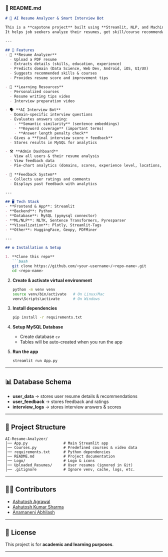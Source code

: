 
### 📄 README.md

````markdown
# 🧠 AI Resume Analyzer & Smart Interview Bot  

This is a **capstone project** built using **Streamlit, NLP, and Machine Learning**.  
It helps job seekers analyze their resumes, get skill/course recommendations, calculate resume scores, and practice interviews with an **AI Interview Bot**.  

---

## 🚀 Features
- 📑 **Resume Analyzer**  
  - Upload a PDF resume  
  - Extracts details (skills, education, experience)  
  - Predicts domain (Data Science, Web Dev, Android, iOS, UI/UX)  
  - Suggests recommended skills & courses  
  - Provides resume score and improvement tips  

- 🎥 **Learning Resources**  
  - Personalized courses  
  - Resume writing tips video  
  - Interview preparation video  

- 🗣️ **AI Interview Bot**  
  - Domain-specific interview questions  
  - Evaluates answers using:
    - **Semantic similarity** (sentence embeddings)  
    - **Keyword coverage** (important terms)  
    - **Answer length penalty check**  
  - Gives a **final interview score + feedback**  
  - Stores results in MySQL for analytics  

- 🛠️ **Admin Dashboard**  
  - View all users & their resume analysis  
  - View feedback data  
  - Pie-chart analytics (domains, scores, experience level, locations, etc.)  

- 💬 **Feedback System**  
  - Collects user ratings and comments  
  - Displays past feedback with analytics  

---

## 🖥️ Tech Stack
- **Frontend & App**: Streamlit  
- **Backend**: Python  
- **Database**: MySQL (pymysql connector)  
- **ML/NLP**: NLTK, Sentence Transformers, Pyresparser  
- **Visualization**: Plotly, Streamlit-Tags  
- **Other**: HuggingFace, Geopy, PDFMiner  

---

## ⚙️ Installation & Setup  

1. **Clone this repo**  
   ```bash
   git clone https://github.com/<your-username>/<repo-name>.git
   cd <repo-name>
````

2. **Create & activate virtual environment**

   ```bash
   python -m venv venv
   source venv/bin/activate   # On Linux/Mac
   venv\Scripts\activate      # On Windows
   ```

3. **Install dependencies**

   ```bash
   pip install -r requirements.txt
   ```

4. **Setup MySQL Database**

   * Create database `cv`
   * Tables will be auto-created when you run the app

5. **Run the app**

   ```bash
   streamlit run App.py
   ```

---

## 📊 Database Schema

* **user_data** → stores user resume details & recommendations
* **user_feedback** → stores feedback and ratings
* **interview_logs** → stores interview answers & scores

---

## 📂 Project Structure

```
AI-Resume-Analyzer/
│── App.py                # Main Streamlit app
│── Courses.py            # Predefined courses & video data
│── requirements.txt      # Python dependencies
│── README.md             # Project documentation
│── Logo/                 # Logo & icons
│── Uploaded_Resumes/     # User resumes (ignored in Git)
│── .gitignore            # Ignore venv, cache, logs, etc.
```

---

## 👨‍💻 Contributors

* [Ashutosh Agrawal](https://www.linkedin.com/in/ashutosh-agrawal-b3a331244/)
* [Ashutosh Kumar Sharma](https://www.linkedin.com/in/ashutosh-sharma-062247257/)
* [Anamaneni Abhilash](https://www.linkedin.com/in/anamaneni-abhilash-969a37379/)

---

## 📜 License

This project is for **academic and learning purposes**.

---

```
